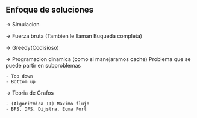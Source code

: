 ## Enfoque de soluciones

-> Simulacion

-> Fuerza bruta (Tambien le llaman Buqueda completa)

-> Greedy(Codisioso)

-> Programacion dinamica (como si manejaramos cache)
    Problema que se puede partir en subproblemas
    
    - Top down
    - Bottom up

-> Teoria de Grafos

    - (Algoritmica II) Maximo flujo
    - BFS, DFS, Dijstra, Ecma Fort



<!--
-> Divide y venceras

-> Algoritmos voraces

-> Backtracking

-> Algoritmos de busqueda
-->
